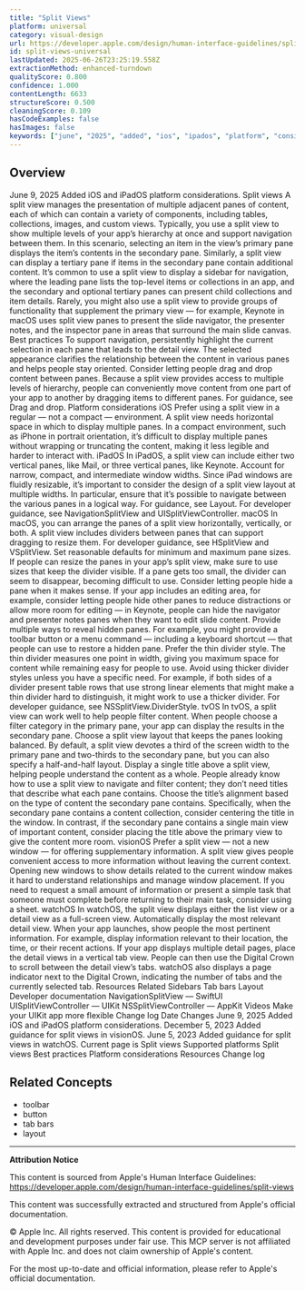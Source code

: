 ```yaml
---
title: "Split Views"
platform: universal
category: visual-design
url: https://developer.apple.com/design/human-interface-guidelines/split-views
id: split-views-universal
lastUpdated: 2025-06-26T23:25:19.558Z
extractionMethod: enhanced-turndown
qualityScore: 0.800
confidence: 1.000
contentLength: 6633
structureScore: 0.500
cleaningScore: 0.109
hasCodeExamples: false
hasImages: false
keywords: ["june", "2025", "added", "ios", "ipados", "platform", "considerations", "split", "views", "view"]
---
```

## Overview

June 9, 2025 Added iOS and iPadOS platform considerations. Split views A split view manages the presentation of multiple adjacent panes of content, each of which can contain a variety of components, including tables, collections, images, and custom views. Typically, you use a split view to show multiple levels of your app’s hierarchy at once and support navigation between them. In this scenario, selecting an item in the view’s primary pane displays the item’s contents in the secondary pane. Similarly, a split view can display a tertiary pane if items in the secondary pane contain additional content. It’s common to use a split view to display a sidebar for navigation, where the leading pane lists the top-level items or collections in an app, and the secondary and optional tertiary panes can present child collections and item details. Rarely, you might also use a split view to provide groups of functionality that supplement the primary view — for example, Keynote in macOS uses split view panes to present the slide navigator, the presenter notes, and the inspector pane in areas that surround the main slide canvas. Best practices To support navigation, persistently highlight the current selection in each pane that leads to the detail view. The selected appearance clarifies the relationship between the content in various panes and helps people stay oriented. Consider letting people drag and drop content between panes. Because a split view provides access to multiple levels of hierarchy, people can conveniently move content from one part of your app to another by dragging items to different panes. For guidance, see Drag and drop. Platform considerations iOS Prefer using a split view in a regular — not a compact — environment. A split view needs horizontal space in which to display multiple panes. In a compact environment, such as iPhone in portrait orientation, it’s difficult to display multiple panes without wrapping or truncating the content, making it less legible and harder to interact with. iPadOS In iPadOS, a split view can include either two vertical panes, like Mail, or three vertical panes, like Keynote. Account for narrow, compact, and intermediate window widths. Since iPad windows are fluidly resizable, it’s important to consider the design of a split view layout at multiple widths. In particular, ensure that it’s possible to navigate between the various panes in a logical way. For guidance, see Layout. For developer guidance, see NavigationSplitView and UISplitViewController. macOS In macOS, you can arrange the panes of a split view horizontally, vertically, or both. A split view includes dividers between panes that can support dragging to resize them. For developer guidance, see HSplitView and VSplitView. Set reasonable defaults for minimum and maximum pane sizes. If people can resize the panes in your app’s split view, make sure to use sizes that keep the divider visible. If a pane gets too small, the divider can seem to disappear, becoming difficult to use. Consider letting people hide a pane when it makes sense. If your app includes an editing area, for example, consider letting people hide other panes to reduce distractions or allow more room for editing — in Keynote, people can hide the navigator and presenter notes panes when they want to edit slide content. Provide multiple ways to reveal hidden panes. For example, you might provide a toolbar button or a menu command — including a keyboard shortcut — that people can use to restore a hidden pane. Prefer the thin divider style. The thin divider measures one point in width, giving you maximum space for content while remaining easy for people to use. Avoid using thicker divider styles unless you have a specific need. For example, if both sides of a divider present table rows that use strong linear elements that might make a thin divider hard to distinguish, it might work to use a thicker divider. For developer guidance, see NSSplitView.DividerStyle. tvOS In tvOS, a split view can work well to help people filter content. When people choose a filter category in the primary pane, your app can display the results in the secondary pane. Choose a split view layout that keeps the panes looking balanced. By default, a split view devotes a third of the screen width to the primary pane and two-thirds to the secondary pane, but you can also specify a half-and-half layout. Display a single title above a split view, helping people understand the content as a whole. People already know how to use a split view to navigate and filter content; they don’t need titles that describe what each pane contains. Choose the title’s alignment based on the type of content the secondary pane contains. Specifically, when the secondary pane contains a content collection, consider centering the title in the window. In contrast, if the secondary pane contains a single main view of important content, consider placing the title above the primary view to give the content more room. visionOS Prefer a split view — not a new window — for offering supplementary information. A split view gives people convenient access to more information without leaving the current context. Opening new windows to show details related to the current window makes it hard to understand relationships and manage window placement. If you need to request a small amount of information or present a simple task that someone must complete before returning to their main task, consider using a sheet. watchOS In watchOS, the split view displays either the list view or a detail view as a full-screen view. Automatically display the most relevant detail view. When your app launches, show people the most pertinent information. For example, display information relevant to their location, the time, or their recent actions. If your app displays multiple detail pages, place the detail views in a vertical tab view. People can then use the Digital Crown to scroll between the detail view’s tabs. watchOS also displays a page indicator next to the Digital Crown, indicating the number of tabs and the currently selected tab. Resources Related Sidebars Tab bars Layout Developer documentation NavigationSplitView — SwiftUI UISplitViewController — UIKit NSSplitViewController — AppKit Videos Make your UIKit app more flexible Change log Date Changes June 9, 2025 Added iOS and iPadOS platform considerations. December 5, 2023 Added guidance for split views in visionOS. June 5, 2023 Added guidance for split views in watchOS. Current page is Split views Supported platforms Split views Best practices Platform considerations Resources Change log

## Related Concepts

- toolbar
- button
- tab bars
- layout

---

**Attribution Notice**

This content is sourced from Apple's Human Interface Guidelines: https://developer.apple.com/design/human-interface-guidelines/split-views

This content was successfully extracted and structured from Apple's official documentation.

© Apple Inc. All rights reserved. This content is provided for educational and development purposes under fair use. This MCP server is not affiliated with Apple Inc. and does not claim ownership of Apple's content.

For the most up-to-date and official information, please refer to Apple's official documentation.
